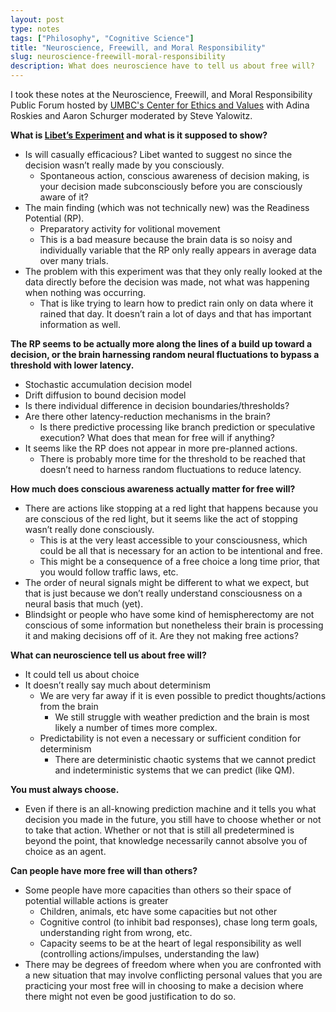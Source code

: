 ```yaml
---
layout: post
type: notes
tags: ["Philosophy", "Cognitive Science"]
title: "Neuroscience, Freewill, and Moral Responsibility"
slug: neuroscience-freewill-moral-responsibility
description: What does neuroscience have to tell us about free will?
---
```


I took these notes at the Neuroscience, Freewill, and Moral Responsibility Public Forum hosted by [UMBC's Center for Ethics and Values](https://ethics.umbc.edu/public-forums/) with Adina Roskies and Aaron Schurger moderated by Steve Yalowitz.

**What is [Libet’s Experiment](https://www.informationphilosopher.com/freedom/libet_experiments.html) and what is it supposed to show?**
* Is will casually efficacious? Libet wanted to suggest no since the decision wasn’t really made by you consciously.
    * Spontaneous action, conscious awareness of decision making, is your decision made subconsciously before you are consciously aware of it?
* The main finding (which was not technically new) was the Readiness Potential (RP).
    * Preparatory activity for volitional movement
    * This is a bad measure because the brain data is so noisy and individually variable that the RP only really appears in average data over many trials.
* The problem with this experiment was that they only really looked at the data directly before the decision was made, not what was happening when nothing was occurring.
    * That is like trying to learn how to predict rain only on data where it rained that day. It doesn’t rain a lot of days and that has important information as well.

**The RP seems to be actually more along the lines of a build up toward a decision, or the brain harnessing random neural fluctuations to bypass a threshold with lower latency.**
* Stochastic accumulation decision model
* Drift diffusion to bound decision model
* Is there individual difference in decision boundaries/thresholds?
* Are there other latency-reduction mechanisms in the brain?
    * Is there predictive processing like branch prediction or speculative execution? What does that mean for free will if anything?
* It seems like the RP does not appear in more pre-planned actions.
    * There is probably more time for the threshold to be reached that doesn’t need to harness random fluctuations to reduce latency.

**How much does conscious awareness actually matter for free will?**
* There are actions like stopping at a red light that happens because you are conscious of the red light, but it seems like the act of stopping wasn’t really done consciously.
    * This is at the very least accessible to your consciousness, which could be all that is necessary for an action to be intentional and free.
    * This might be a consequence of a free choice a long time prior, that you would follow traffic laws, etc.
* The order of neural signals might be different to what we expect, but that is just because we don’t really understand consciousness on a neural basis that much (yet).
* Blindsight or people who have some kind of hemispherectomy are not conscious of some information but nonetheless their brain is processing it and making decisions off of it. Are they not making free actions?

**What can neuroscience tell us about free will?**
* It could tell us about choice
* It doesn’t really say much about determinism
    * We are very far away if it is even possible to predict thoughts/actions from the brain
        * We still struggle with weather prediction and the brain is most likely a number of times more complex.
    * Predictability is not even a necessary or sufficient condition for determinism
        * There are deterministic chaotic systems that we cannot predict and indeterministic systems that we can predict (like QM).

**You must always choose.**
* Even if there is an all-knowing prediction machine and it tells you what decision you made in the future, you still have to choose whether or not to take that action. Whether or not that is still all predetermined is beyond the point, that knowledge necessarily cannot absolve you of choice as an agent.

**Can people have more free will than others?**
* Some people have more capacities than others so their space of potential willable actions is greater
    * Children, animals, etc have some capacities but not other
    * Cognitive control (to inhibit bad responses), chase long term goals, understanding right from wrong, etc.
    * Capacity seems to be at the heart of legal responsibility as well (controlling actions/impulses, understanding the law)
* There may be degrees of freedom where when you are confronted with a new situation that may involve conflicting personal values that you are practicing your most free will in choosing to make a decision where there might not even be good justification to do so.
